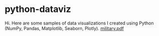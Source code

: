 # python-dataviz
Hi. Here are some samples of data visualizations I created using Python (NumPy, Pandas, Matplotlib, Seaborn, Plotly). 
[military.pdf](https://github.com/s-mass/python-dataviz/files/13813594/military.pdf)
